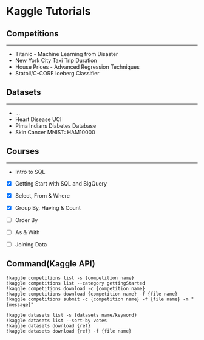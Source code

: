 # Kaggle Tutorials

## Competitions
-----
* Titanic - Machine Learning from Disaster
* New York City Taxi Trip Duration
* House Prices - Advanced Regression Techniques
* Statoil/C-CORE Iceberg Classifier


## Datasets
-----
* ...
* Heart Disease UCI
* Pima Indians Diabetes Database
* Skin Cancer MNIST: HAM10000

## Courses
-----
* Intro to SQL

- [x] Getting Start with SQL and BigQuery
- [x] Select, From & Where
- [x] Group By, Having & Count
- [ ] Order By
- [ ] As & With
- [ ] Joining Data




## Command(Kaggle API)
```
!kaggle competitions list -s {competition name}
!kaggle competitions list --category gettingStarted
!kaggle competitions download -c {competition name}
!kaggle competitions download {competition name} -f {file name}
!kaggle competitions submit -c {competition name} -f {file name} -m "{message}"

!kaggle datasets list -s {datasets name/keyword}
!kaggle datasets list --sort-by votes
!kaggle datasets download {ref}
!kaggle datasets download {ref} -f {file name}
```
